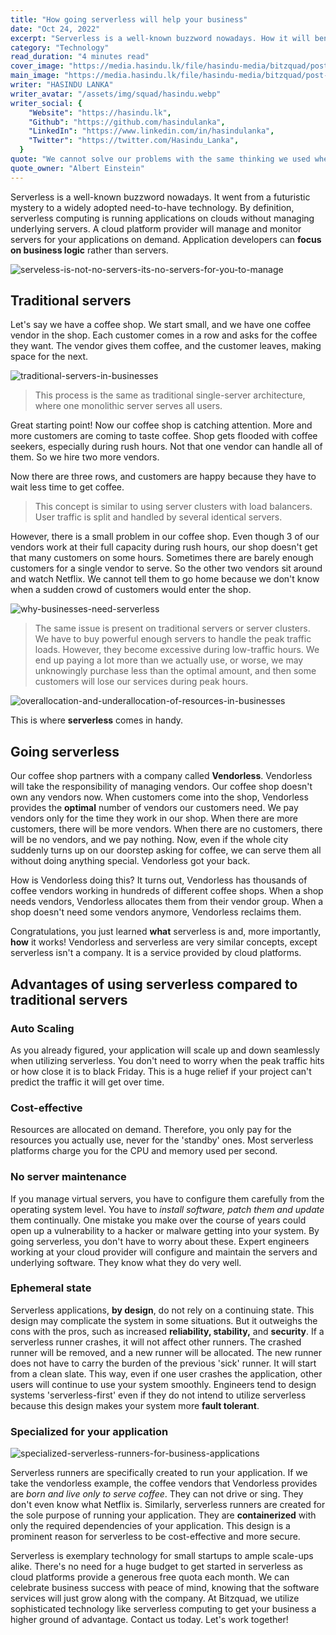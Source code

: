```yaml
---
title: "How going serverless will help your business"
date: "Oct 24, 2022"
excerpt: "Serverless is a well-known buzzword nowadays. How it will benifit my business?"
category: "Technology"
read_duration: "4 minutes read"
cover_image: "https://media.hasindu.lk/file/hasindu-media/bitzquad/post-serverless/cover.webp"
main_image: "https://media.hasindu.lk/file/hasindu-media/bitzquad/post-serverless/img2.webp"
writer: "HASINDU LANKA"
writer_avatar: "/assets/img/squad/hasindu.webp"
writer_social: {
    "Website": "https://hasindu.lk",
    "Github": "https://github.com/hasindulanka",
    "LinkedIn": "https://www.linkedin.com/in/hasindulanka",
    "Twitter": "https://twitter.com/Hasindu_Lanka",
  }
quote: "We cannot solve our problems with the same thinking we used when we created them"
quote_owner: "Albert Einstein"
---
```


Serverless is a well-known buzzword nowadays. It went from a futuristic mystery to a widely adopted need-to-have technology. By definition, serverless computing is running applications on clouds without managing underlying servers. A cloud platform provider will manage and monitor servers for your applications on demand. Application developers can **focus on business logic** rather than servers.

![serveless-is-not-no-servers-its-no-servers-for-you-to-manage](https://media.hasindu.lk/file/hasindu-media/bitzquad/post-serverless/img1.webp)

## Traditional servers

Let's say we have a coffee shop. We start small, and we have one coffee vendor in the shop. Each customer comes in a row and asks for the coffee they want. The vendor gives them coffee, and the customer leaves, making space for the next.


![traditional-servers-in-businesses](https://media.hasindu.lk/file/hasindu-media/bitzquad/post-serverless/img2.webp)


> This process is the same as traditional single-server architecture, where one monolithic server serves all users.

Great starting point! Now our coffee shop is catching attention. More and more customers are coming to taste coffee. Shop gets flooded with coffee seekers, especially during rush hours. Not that one vendor can handle all of them. So we hire two more vendors.

Now there are three rows, and customers are happy because they have to wait less time to get coffee.

> This concept is similar to using server clusters with load balancers. User traffic is split and handled by several identical servers.

However, there is a small problem in our coffee shop. Even though 3 of our vendors work at their full capacity during rush hours, our shop doesn't get that many customers on some hours. Sometimes there are barely enough customers for a single vendor to serve. So the other two vendors sit around and watch Netflix. We cannot tell them to go home because we don't know when a sudden crowd of customers would enter the shop.

![why-businesses-need-serverless](https://media.hasindu.lk/file/hasindu-media/bitzquad/post-serverless/img3.webp)

> The same issue is present on traditional servers or server clusters. We have to buy powerful enough servers to handle the peak traffic loads. However, they become excessive during low-traffic hours. We end up paying a lot more than we actually use, or worse, we may unknowingly purchase less than the optimal amount, and then some customers will lose our services during peak hours.


![overallocation-and-underallocation-of-resources-in-businesses](https://media.hasindu.lk/file/hasindu-media/bitzquad/post-serverless/chart1.svg)


This is where **serverless** comes in handy.

## Going serverless

Our coffee shop partners with a company called **Vendorless**. Vendorless will take the responsibility of managing vendors. Our coffee shop doesn't own any vendors now. When customers come into the shop, Vendorless provides the **optimal** number of vendors our customers need. We pay vendors only for the time they work in our shop. When there are more customers, there will be more vendors. When there are no customers, there will be no vendors, and we pay nothing. Now, even if the whole city suddenly turns up on our doorstep asking for coffee, we can serve them all without doing anything special. Vendorless got your back.

How is Vendorless doing this? It turns out, Vendorless has thousands of coffee vendors working in hundreds of different coffee shops. When a shop needs vendors, Vendorless allocates them from their vendor group. When a shop doesn't need some vendors anymore, Vendorless reclaims them.

Congratulations, you just learned **what** serverless is and, more importantly, **how** it works! Vendorless and serverless are very similar concepts, except serverless isn't a company. It is a service provided by cloud platforms.

## Advantages of using serverless compared to traditional servers

### Auto Scaling

As you already figured, your application will scale up and down seamlessly when utilizing serverless. You don't need to worry when the peak traffic hits or how close it is to black Friday. This is a huge relief if your project can't predict the traffic it will get over time.

### Cost-effective

Resources are allocated on demand. Therefore, you only pay for the resources you actually use, never for the 'standby' ones. Most serverless platforms charge you for the CPU and memory used per second.

### No server maintenance

If you manage virtual servers, you have to configure them carefully from the operating system level. You have to *install software, patch them and update* them continually. One mistake you make over the course of years could open up a vulnerability to a hacker or malware getting into your system. By going serverless, you don't have to worry about these. Expert engineers working at your cloud provider will configure and maintain the servers and underlying software. They know what they do very well.

### Ephemeral state

Serverless applications, **by design**, do not rely on a continuing state. This design may complicate the system in some situations. But it outweighs the cons with the pros, such as increased **reliability, stability,** and **security**. If a serverless runner crashes, it will not affect other runners. The crashed runner will be removed, and a new runner will be allocated. The new runner does not have to carry the burden of the previous 'sick' runner. It will start from a clean slate. This way, even if one user crashes the application, other users will continue to use your system smoothly. Engineers tend to design systems 'serverless-first' even if they do not intend to utilize serverless because this design makes your system more **fault tolerant**.

### Specialized for your application

![specialized-serverless-runners-for-business-applications](https://media.hasindu.lk/file/hasindu-media/bitzquad/post-serverless/img4.gif)

Serverless runners are specifically created to run your application. If we take the vendorless example, the coffee vendors that Vendorless provides are *born and live only to serve coffee*. They can not drive or sing. They don't even know what Netflix is. Similarly, serverless runners are created for the sole purpose of running your application. They are **containerized** with only the required dependencies of your application. This design is a prominent reason for serverless to be cost-effective and more secure.

Serverless is exemplary technology for small startups to ample scale-ups alike. There's no need for a huge budget to get started in serverless as cloud platforms provide a generous free quota each month. We can celebrate business success with peace of mind, knowing that the software services will just grow along with the company. At Bitzquad, we utilize sophisticated technology like serverless computing to get your business a higher ground of advantage. Contact us today. Let's work together!
